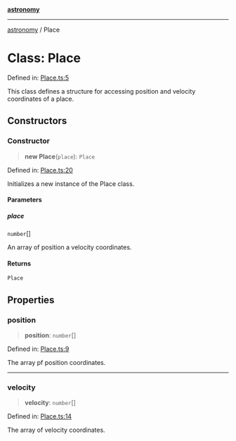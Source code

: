 [**astronomy**](../README.md)

---

[astronomy](../README.md) / Place

# Class: Place

Defined in: [Place.ts:5](https://github.com/mshogren/astronomy/blob/8aeb7989d20749f5235d5588c4538ceb3e9f40ba/js/astronomy/src/Place.ts#L5)

This class defines a structure for accessing position and velocity coordinates of a place.

## Constructors

### Constructor

> **new Place**(`place`): `Place`

Defined in: [Place.ts:20](https://github.com/mshogren/astronomy/blob/8aeb7989d20749f5235d5588c4538ceb3e9f40ba/js/astronomy/src/Place.ts#L20)

Initializes a new instance of the Place class.

#### Parameters

##### place

`number`[]

An array of position a velocity coordinates.

#### Returns

`Place`

## Properties

### position

> **position**: `number`[]

Defined in: [Place.ts:9](https://github.com/mshogren/astronomy/blob/8aeb7989d20749f5235d5588c4538ceb3e9f40ba/js/astronomy/src/Place.ts#L9)

The array pf position coordinates.

---

### velocity

> **velocity**: `number`[]

Defined in: [Place.ts:14](https://github.com/mshogren/astronomy/blob/8aeb7989d20749f5235d5588c4538ceb3e9f40ba/js/astronomy/src/Place.ts#L14)

The array of velocity coordinates.
